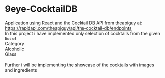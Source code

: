 # 9eye-CocktailDB
Application using React and the Cocktail DB API from theapiguy at:<br>
https://rapidapi.com/theapiguy/api/the-cocktail-db/endpoints
<br>
In this project i have implemented only selection of cocktails from the given list of <br>
Category<br>
Alcoholic<br>
Glass<br><br>
Further i will be implementing the showcase of the cocktails with images and ingredients
